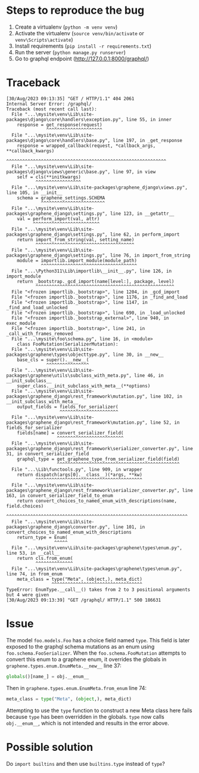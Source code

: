 # Steps to reproduce the bug

1. Create a virtualenv (`python -m venv venv`)
2. Activate the virtualenv (`source venv/bin/activate` or `venv\Scripts\activate`)
3. Install requirements (`pip install -r requirements.txt`)
4. Run the server (`python manage.py runserver`)
5. Go to graphql endpoint (http://127.0.0.1:8000/graphql/)

# Traceback

```shell
[30/Aug/2023 09:13:35] "GET / HTTP/1.1" 404 2061
Internal Server Error: /graphql/
Traceback (most recent call last):
  File "...\mysite\venv\Lib\site-packages\django\core\handlers\exception.py", line 55, in inner
    response = get_response(request)
               ^^^^^^^^^^^^^^^^^^^^^
  File "...\mysite\venv\Lib\site-packages\django\core\handlers\base.py", line 197, in _get_response
    response = wrapped_callback(request, *callback_args, **callback_kwargs)
               ^^^^^^^^^^^^^^^^^^^^^^^^^^^^^^^^^^^^^^^^^^^^^^^^^^^^^^^^^^^^
  File "...\mysite\venv\Lib\site-packages\django\views\generic\base.py", line 97, in view
    self = cls(**initkwargs)
           ^^^^^^^^^^^^^^^^^
  File "...\mysite\venv\Lib\site-packages\graphene_django\views.py", line 105, in __init__
    schema = graphene_settings.SCHEMA
             ^^^^^^^^^^^^^^^^^^^^^^^^
  File "...\mysite\venv\Lib\site-packages\graphene_django\settings.py", line 123, in __getattr__
    val = perform_import(val, attr)
          ^^^^^^^^^^^^^^^^^^^^^^^^^
  File "...\mysite\venv\Lib\site-packages\graphene_django\settings.py", line 62, in perform_import
    return import_from_string(val, setting_name)
           ^^^^^^^^^^^^^^^^^^^^^^^^^^^^^^^^^^^^^
  File "...\mysite\venv\Lib\site-packages\graphene_django\settings.py", line 76, in import_from_string
    module = importlib.import_module(module_path)
             ^^^^^^^^^^^^^^^^^^^^^^^^^^^^^^^^^^^^
  File "...\Python311\Lib\importlib\__init__.py", line 126, in import_module
    return _bootstrap._gcd_import(name[level:], package, level)
           ^^^^^^^^^^^^^^^^^^^^^^^^^^^^^^^^^^^^^^^^^^^^^^^^^^^^
  File "<frozen importlib._bootstrap>", line 1204, in _gcd_import
  File "<frozen importlib._bootstrap>", line 1176, in _find_and_load
  File "<frozen importlib._bootstrap>", line 1147, in _find_and_load_unlocked
  File "<frozen importlib._bootstrap>", line 690, in _load_unlocked
  File "<frozen importlib._bootstrap_external>", line 940, in exec_module
  File "<frozen importlib._bootstrap>", line 241, in _call_with_frames_removed
  File "...\mysite\foo\schema.py", line 16, in <module>
    class FooMutation(SerializerMutation):
  File "...\mysite\venv\Lib\site-packages\graphene\types\objecttype.py", line 30, in __new__
    base_cls = super().__new__(
               ^^^^^^^^^^^^^^^^
  File "...\mysite\venv\Lib\site-packages\graphene\utils\subclass_with_meta.py", line 46, in __init_subclass__
    super_class.__init_subclass_with_meta__(**options)
  File "...\mysite\venv\Lib\site-packages\graphene_django\rest_framework\mutation.py", line 102, in __init_subclass_with_meta__
    output_fields = fields_for_serializer(
                    ^^^^^^^^^^^^^^^^^^^^^^
  File "...\mysite\venv\Lib\site-packages\graphene_django\rest_framework\mutation.py", line 52, in fields_for_serializer
    fields[name] = convert_serializer_field(
                   ^^^^^^^^^^^^^^^^^^^^^^^^^
  File "...\mysite\venv\Lib\site-packages\graphene_django\rest_framework\serializer_converter.py", line 31, in convert_serializer_field
    graphql_type = get_graphene_type_from_serializer_field(field)
                   ^^^^^^^^^^^^^^^^^^^^^^^^^^^^^^^^^^^^^^^^^^^^^^
  File "...\Lib\functools.py", line 909, in wrapper
    return dispatch(args[0].__class__)(*args, **kw)
           ^^^^^^^^^^^^^^^^^^^^^^^^^^^^^^^^^^^^^^^^
  File "...\mysite\venv\Lib\site-packages\graphene_django\rest_framework\serializer_converter.py", line 163, in convert_serializer_field_to_enum
    return convert_choices_to_named_enum_with_descriptions(name, field.choices)
           ^^^^^^^^^^^^^^^^^^^^^^^^^^^^^^^^^^^^^^^^^^^^^^^^^^^^^^^^^^^^^^^^^^^^
  File "...\mysite\venv\Lib\site-packages\graphene_django\converter.py", line 101, in convert_choices_to_named_enum_with_descriptions
    return_type = Enum(
                  ^^^^^
  File "...\mysite\venv\Lib\site-packages\graphene\types\enum.py", line 53, in __call__
    return cls.from_enum(
           ^^^^^^^^^^^^^^
  File "...\mysite\venv\Lib\site-packages\graphene\types\enum.py", line 74, in from_enum
    meta_class = type("Meta", (object,), meta_dict)
                 ^^^^^^^^^^^^^^^^^^^^^^^^^^^^^^^^^^
TypeError: EnumType.__call__() takes from 2 to 3 positional arguments but 4 were given
[30/Aug/2023 09:13:39] "GET /graphql/ HTTP/1.1" 500 186631
```

# Issue

The model `foo.models.Foo` has a choice field named `type`. This field is
later exposed to the graphql schema mutations as an enum using `foo.schema.FooSerializer`.
When the `foo.schema.FooMutation` attempts to convert this enum to a graphene enum,
it overrides the globals in `graphene.types.enum.EnumMeta.__new__` line 37:

```python
globals()[name_] = obj.__enum__
```
Then in `graphene.types.enum.EnumMeta.from_enum` line 74:

```python
meta_class = type("Meta", (object,), meta_dict)
```
Attempting to use the `type` function to construct a new Meta class here
fails because `type` has been overridden in the globals. `type` now calls
`obj.__enum__`, which is not intended and results in the error above.

# Possible solution

Do `import builtins` and then use `builtins.type` instead of `type`?
